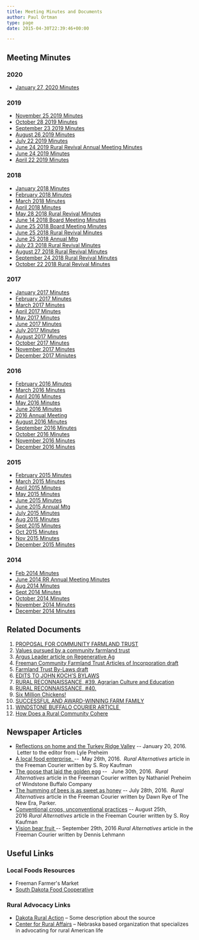 ```yaml
---
title: Meeting Minutes and Documents
author: Paul Ortman
type: page
date: 2015-04-30T22:39:46+00:00

---
```

## Meeting Minutes

### 2020

* [January 27, 2020 Minutes](/2020/january-27-2020-rural-revival-minutes.pdf)


### 2019
 
* [November 25 2019 Minutes](/2019/november-25-2019-rural-revival-minutes.pdf)
* [October 28 2019 Minutes](/2019/october-28-2019-rural-revival-minutes.pdf)
* [September 23 2019 Minutes](/2019/september-23-2019-rural-revival-minutes.pdf)
* [August 26 2019 Minutes](/2019/august-26-2019-rural-revival-minutes.pdf)
* [July 22 2019 Minutes](/2019/july-22-2019-rural-revival-minutes.pdf)
* [June 24 2019 Rural Revival Annual Meeting Minutes](/2019/june-24-2019-rural-revival-annual-meeting-minutes.pdf)
* [June 24 2019 Minutes](/2019/june-24-2019-rural-revival-minutes.pdf)
* [April 22 2019 Minutes](/2019/april-22-2019-rural-revival-minutes.pdf)


### 2018

* [January 2018 Minutes][8]
* [February 2018 Minutes][9]
* [March 2018 Minutes][10]
* [April 2018 Minutes][11]
* [May 28 2018 Rural Revival Minutes][12]
* [June 14 2018 Board Meeting Minutes][13]
* [June 25 2018 Board Meeting Minutes][14]
* [June 25 2018 Rural Revival Minutes][15]
* [June 25 2018 Annual Mtg][16]
* [July 23 2018 Rural Revival Minutes][17]
* [August 27 2018 Rural Revival Minutes][18]
* [September 24 2018 Rural Revival Minutes][19]
* [October 22 2018 Rural Revival Minutes][20]

### 2017

* [January 2017 Minutes](/2015/04/170102-Minutes.doc)
* [February 2017 Minutes](/2017/07/170206-Minutes.doc)
* [March 2017 Minutes](/2017/07/March-2017-Minutes.doc)
* [April 2017 Minutes](/2017/07/April-2017-Minutes.doc)
* [May 2017 Minutes][1]
* [June 2017 Minutes][2]
* [July 2017 Minutes][3]
* [August 2017 Minutes][4]
* [October 2017 Minutes][5]
* [November 2017 Minutes][6]
* [December 2017 Miniutes][7]

### 2016

* [February 2016 Minutes](/2015/04/160201-Minutes.doc)
* [March 2016 Minutes](/2015/04/160307-Minutes.doc)
* [April 2016 Minutes](/2015/04/160404-Minutes.doc)
* [May 2016 Minutes](/2015/04/160502-Minutes.doc)
* [June 2016 Minutes](/2015/04/160606-Minutes.doc)
* [2016 Annual Meeting](/2015/04/160606-Annual-Mtg.doc)
* [August 2016 Minutes](/2015/04/160801-Minutes.doc)
* [September 2016 Minutes](/2015/04/160905-Minutes.doc)
* [October 2016 Minutes](/2015/04/161003-Minutes.doc)
* [November 2016 Minutes](/2015/04/161106-Minutes.doc)
* [December 2016 Minutes](/2015/04/161205-Minutes.doc)

### 2015

* [February 2015 Minutes](/2015/04/150202-Minutes.doc)
* [March 2015 Minutes](/2015/04/150304-Minutes.doc)
* [April 2015 Minutes](/2015/04/150406-Minutes.doc)
* [May 2015 Minutes](/2015/04/150504-Minutes.doc)
* [June 2015 Minutes](/2015/04/150602-Minutes.doc)
* [June 2015 Annual Mtg](/2015/04/150602-Annual-Mtg.doc)
* [July 2015 Minutes](/2015/04/150706-Minutes.doc)
* [Aug 2015 Minutes](/2015/04/150803.doc)
* [Sept 2015 Minutes](/2015/04/150907.doc)
* [Oct 2015 Minutes](/2015/04/151005-Minutes.doc)
* [Nov 2015 Minutes](/2015/04/151102-Minutes.doc)
* [December 2015 Minutes](/2015/04/151207-Minutes.doc)

### 2014

* [Feb 2014 Minutes](/2015/04/140203-RR-Meeting-Minutes.pdf)
* [June 2014 RR Annual Meeting Minutes](/2015/04/140602-RR-Annual-Meeting-Minutes1.pdf)
* [Aug 2014 Minutes](/2015/04/140804-Rural-Revival-Minutes.doc)
* [Sept 2014 Minutes](/2015/04/140901-Minutes1.doc)
* [October 2014 Minutes](/2015/04/141006-Minutes.doc)
* [November 2014 Minutes](/2015/04/141103-Minutes.doc)
* [December 2014 Minutes](/2015/04/141201-Minutes.doc)

## Related Documents

1)  [PROPOSAL FOR COMMUNITY FARMLAND TRUST][21] 
1)  [Values pursued by a community farmland trust][22] 
1)  [Argus Leader article on Regenerative Ag][23]
1)  [Freeman Community Farmland Trust Articles of Incorporation draft][24] 
1)  [Farmland Trust By-Laws draft][25]
1)  [EDITS TO JOHN KOCH&#8217;S BYLAWS][26]
1)  [RURAL RECONNAISSANCE, #39. Agrarian Culture and Education][27]
1)  [RURAL RECONNAISSANCE, #40.][28] 
1)  [Six Million Chickens!][29]
1)  [SUCCESSFUL AND AWARD-WINNING FARM FAMILY][30]
1)  [WINDSTONE BUFFALO COURIER ARTICLE ][31]
1)  [How Does a Rural Community Cohere][32]

## Newspaper Articles

* [Reflections on home and the Turkey Ridge Valley](http://www.freemansd.com/opinion/article_4bf85b80-bf84-11e5-93a2-93b90d767e55.html) -- January 20, 2016.  Letter to the editor from Lyle Preheim
* [A local food enterprise. ](/2015/04/A-local-food-enterprise.pdf) --  May 26th, 2016.  <em>Rural Alternatives </em>article in the Freeman Courier written by S. Roy Kaufman
* [The goose that laid the golden egg](/2015/04/Goose-Golden-Egg.pdf) --   June 30th, 2016.  <em>Rural Alternatives </em>article in the Freeman Courier written by Nathaniel Preheim of Windstone Buffalo Company
* [The humming of bees is as sweet as honey](/2015/04/The-humming-of-bees-is-as-sweet-as-honey.pdf) -- July 28th, 2016.  <em>Rural Alternatives </em>article in the Freeman Courier written by Dawn Rye of The New Era, Parker.
* [Conventional crops, unconventional practices](/2015/04/Conventional-crops-unconventional-practices.pdf) -- August 25th, 2016 <em>Rural Alternatives </em>article in the Freeman Courier written by S. Roy Kaufman
* [Vision bear fruit ](/2015/04/Vison-Bears-Fruit.pdf) -- September 29th, 2016 <em>Rural Alternatives </em>article in the Freeman Courier written by Dennis Lehmann

## Useful Links

### Local Foods Resources

* Freeman Farmer's Market
* [South Dakota Food Cooperative][33]

### Rural Advocacy Links

* [Dakota Rural Action][34] &#8211; Some description about the source
* [Center for Rural Affairs][35] &#8211; Nebraska based organization that specializes in advocating for rural American life


 [1]: /2018/03/May-2017-Minutes.doc
 [2]: /2018/03/June-2017-Minutes.doc
 [3]: /2018/03/July-2017-Minutes.doc
 [4]: /2018/03/August-2017-Minutes.doc
 [5]: /2018/03/October-2017-Minutes.doc
 [6]: /2018/03/November-2017-Minutes.doc
 [7]: /2018/03/December-2017-Miniutes.doc
 [8]: /2018/03/January-2018-Minutes.doc
 [9]: /2018/03/February-2018-Minutes-1.doc
 [10]: /2018/12/March-2018-Minutes.doc
 [11]: /2018/12/April-2018-Minutes.doc
 [12]: /2018/12/May-28-2018-Rural-Revival-Minutes-.doc
 [13]: /2018/12/June-14-2018-Board-Meeting-Minutes.doc
 [14]: /2018/12/June-25-2018-Board-Meeting-Minutes.doc
 [15]: /2018/12/June-25-2018-Rural-Revival-Minutes-.doc
 [16]: /2018/12/June-25-2018-Annual-Mtg.doc
 [17]: /2018/12/July-23-2018-Rural-Revival-Minutes-.doc
 [18]: /2018/12/August-27-2018-Rural-Revival-Minutes-.doc
 [19]: /2018/12/September-24-2018-Rural-Revival-Minutes-.doc
 [20]: /2018/12/October-22-2018-Rural-Revival-Minutes-.doc
 [21]: /2019/01/PROPOSAL-FOR-COMMUNITY-FARMLAND-TRUST.doc
 [22]: /2019/01/VALUES-PURSUED-BY-A-COMMUNITY-FARMLAND-TRUST.doc
 [23]: /2019/01/Argus-Leader-article-on-Regenerative-Ag.doc
 [24]: /2019/01/Freeman-Community-Farmland-Trust-Articles-of-Incorporation-draft.doc
 [25]: /2019/01/Farmland-Trust-By-Laws-draft.doc
 [26]: /2019/01/EDITS-TO-JOHN-KOCHS-BYLAWS.doc
 [27]: /2015/04/RURAL-RECONNAISSANCE-39.-Agrarian-Culture-and-Education1.doc
 [28]: /2015/04/RURAL-RECONNAISSANCE-40.-How-Does-a-Rural-Community-Cohere.docx
 [29]: /2015/04/SIX-MILLION-CHICKENS.doc
 [30]: /2015/04/SUCCESSFUL-AND-AWARD-WINNING-FARM-FAMILY.doc
 [31]: http://www.wsbuffalo.com/uploads/4/3/5/6/43562113/publication.pdf "WINDSTONE BUFFALO COURIER ARTICLE"
 [32]: /2015/04/RURAL-RECONNAISSANCE-40.-How-Does-a-Rural-Community-Cohere1.docx
 [33]: http://sdlocalfood.org/shop/
 [34]: http://dakotarural.org/
 [35]: http://www.cfra.org/

